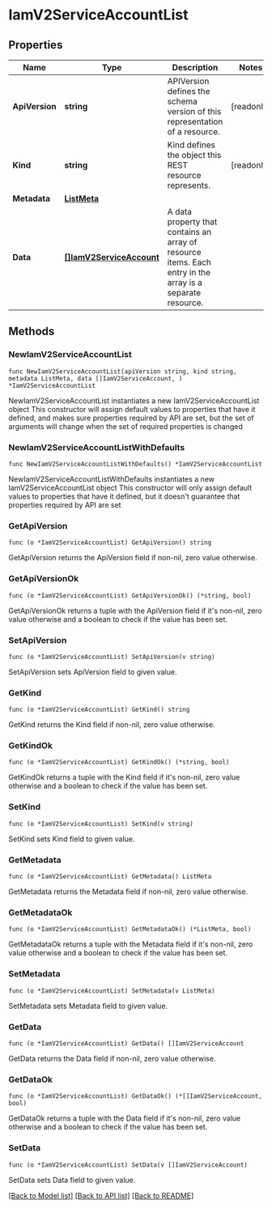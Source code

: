 # IamV2ServiceAccountList

## Properties

Name | Type | Description | Notes
------------ | ------------- | ------------- | -------------
**ApiVersion** | **string** | APIVersion defines the schema version of this representation of a resource. | [readonly] 
**Kind** | **string** | Kind defines the object this REST resource represents. | [readonly] 
**Metadata** | [**ListMeta**](ListMeta.md) |  | 
**Data** | [**[]IamV2ServiceAccount**](IamV2ServiceAccount.md) | A data property that contains an array of resource items. Each entry in the array is a separate resource. | 

## Methods

### NewIamV2ServiceAccountList

`func NewIamV2ServiceAccountList(apiVersion string, kind string, metadata ListMeta, data []IamV2ServiceAccount, ) *IamV2ServiceAccountList`

NewIamV2ServiceAccountList instantiates a new IamV2ServiceAccountList object
This constructor will assign default values to properties that have it defined,
and makes sure properties required by API are set, but the set of arguments
will change when the set of required properties is changed

### NewIamV2ServiceAccountListWithDefaults

`func NewIamV2ServiceAccountListWithDefaults() *IamV2ServiceAccountList`

NewIamV2ServiceAccountListWithDefaults instantiates a new IamV2ServiceAccountList object
This constructor will only assign default values to properties that have it defined,
but it doesn't guarantee that properties required by API are set

### GetApiVersion

`func (o *IamV2ServiceAccountList) GetApiVersion() string`

GetApiVersion returns the ApiVersion field if non-nil, zero value otherwise.

### GetApiVersionOk

`func (o *IamV2ServiceAccountList) GetApiVersionOk() (*string, bool)`

GetApiVersionOk returns a tuple with the ApiVersion field if it's non-nil, zero value otherwise
and a boolean to check if the value has been set.

### SetApiVersion

`func (o *IamV2ServiceAccountList) SetApiVersion(v string)`

SetApiVersion sets ApiVersion field to given value.


### GetKind

`func (o *IamV2ServiceAccountList) GetKind() string`

GetKind returns the Kind field if non-nil, zero value otherwise.

### GetKindOk

`func (o *IamV2ServiceAccountList) GetKindOk() (*string, bool)`

GetKindOk returns a tuple with the Kind field if it's non-nil, zero value otherwise
and a boolean to check if the value has been set.

### SetKind

`func (o *IamV2ServiceAccountList) SetKind(v string)`

SetKind sets Kind field to given value.


### GetMetadata

`func (o *IamV2ServiceAccountList) GetMetadata() ListMeta`

GetMetadata returns the Metadata field if non-nil, zero value otherwise.

### GetMetadataOk

`func (o *IamV2ServiceAccountList) GetMetadataOk() (*ListMeta, bool)`

GetMetadataOk returns a tuple with the Metadata field if it's non-nil, zero value otherwise
and a boolean to check if the value has been set.

### SetMetadata

`func (o *IamV2ServiceAccountList) SetMetadata(v ListMeta)`

SetMetadata sets Metadata field to given value.


### GetData

`func (o *IamV2ServiceAccountList) GetData() []IamV2ServiceAccount`

GetData returns the Data field if non-nil, zero value otherwise.

### GetDataOk

`func (o *IamV2ServiceAccountList) GetDataOk() (*[]IamV2ServiceAccount, bool)`

GetDataOk returns a tuple with the Data field if it's non-nil, zero value otherwise
and a boolean to check if the value has been set.

### SetData

`func (o *IamV2ServiceAccountList) SetData(v []IamV2ServiceAccount)`

SetData sets Data field to given value.



[[Back to Model list]](../README.md#documentation-for-models) [[Back to API list]](../README.md#documentation-for-api-endpoints) [[Back to README]](../README.md)


